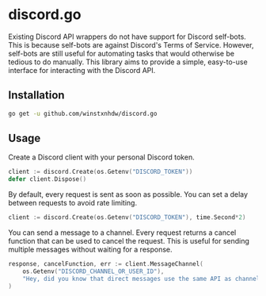 # discord.go

Existing Discord API wrappers do not have support for Discord self-bots. This is because self-bots are against Discord's Terms of Service. However, self-bots are still useful for automating tasks that would otherwise be tedious to do manually. This library aims to provide a simple, easy-to-use interface for interacting with the Discord API.

## Installation

```bash
go get -u github.com/winstxnhdw/discord.go
```

## Usage

Create a Discord client with your personal Discord token.

```go
client := discord.Create(os.Getenv("DISCORD_TOKEN"))
defer client.Dispose()
```

By default, every request is sent as soon as possible. You can set a delay between requests to avoid rate limiting.

```go
client := discord.Create(os.Getenv("DISCORD_TOKEN"), time.Second*2)
```

You can send a message to a channel. Every request returns a cancel function that can be used to cancel the request. This is useful for sending multiple messages without waiting for a response.

```go
response, cancelFunction, err := client.MessageChannel(
    os.Getenv("DISCORD_CHANNEL_OR_USER_ID"),
    "Hey, did you know that direct messages use the same API as channels?",
)
```
